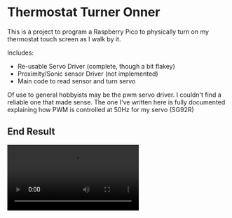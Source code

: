 # Thermostat Turner Onner
This is a project to program a Raspberry Pico to
physically turn on my thermostat touch screen as
I walk by it.

Includes:
 - Re-usable Servo Driver (complete, though a bit flakey)
 - Proximity/Sonic sensor Driver (not implemented)
 - Main code to read sensor and turn servo

Of use to general hobbyists may be the pwm servo driver.
I couldn't find a reliable one that made sense. The
one I've written here is fully documented explaining
how PWM is controlled at 50Hz for my servo (SG92R)

## End Result
![Video of system in action](https://appsolutelywonderful.com/wp-content/uploads/2022/08/VID_20220820_180822.mp4)
